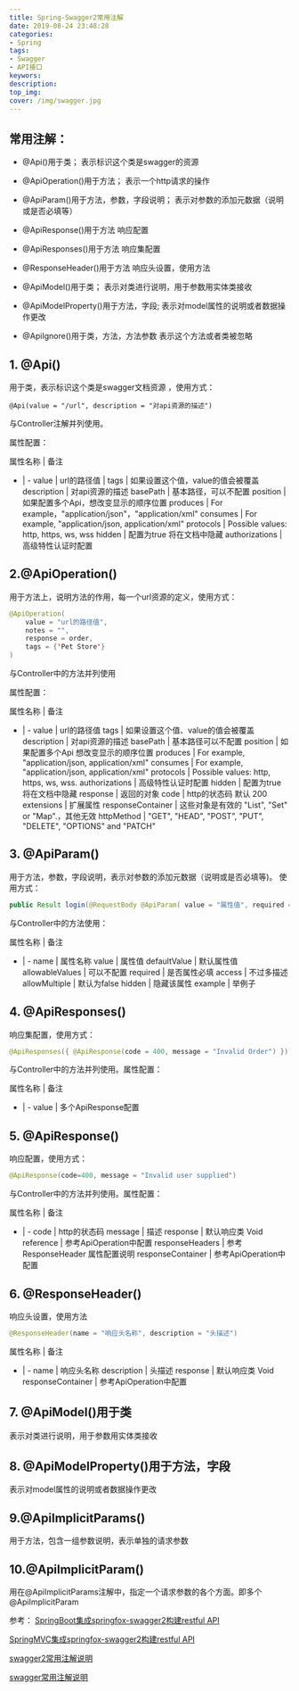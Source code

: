 ```yaml
---
title: Spring-Swagger2常用注解
date: 2019-08-24 23:48:28
categories:
- Spring
tags:
- Swagger
- API接口
keywors: 
description: 
top_img: 
cover: /img/swagger.jpg
---
```


## 常用注解：
- @Api()用于类；
表示标识这个类是swagger的资源

- @ApiOperation()用于方法；
表示一个http请求的操作

- @ApiParam()用于方法，参数，字段说明；
表示对参数的添加元数据（说明或是否必填等）

- @ApiResponse()用于方法
响应配置

- @ApiResponses()用于方法
响应集配置

- @ResponseHeader()用于方法
响应头设置，使用方法

- @ApiModel()用于类；
表示对类进行说明，用于参数用实体类接收

- @ApiModelProperty()用于方法，字段;
表示对model属性的说明或者数据操作更改

- @ApiIgnore()用于类，方法，方法参数 
表示这个方法或者类被忽略 

## 1. @Api()
用于类，表示标识这个类是swagger文档资源 ，使用方式：
```
@Api(value = "/url", description = "对api资源的描述")
```
与Controller注解并列使用。 

属性配置：

 属性名称     | 备注 
- | -
value           | url的路径值 |
tags             | 如果设置这个值，value的值会被覆盖 
description  | 对api资源的描述
basePath    | 基本路径，可以不配置 
position       | 如果配置多个Api，想改变显示的顺序位置 
produces     | For example，"application/json"，"application/xml"
consumes   | For example, "application/json, application/xml" 
protocols     | Possible values: http, https, ws, wss
hidden         | 配置为true 将在文档中隐藏
authorizations     | 高级特性认证时配置

## 2.@ApiOperation()
用于方法上，说明方法的作用，每一个url资源的定义，使用方式：
```java
@ApiOperation(
    value = "url的路径值",
    notes = "",
    response = order,
    tags = {'Pet Store'}
)
```
与Controller中的方法并列使用

属性配置：

属性名称 | 备注
- | -
value                 | url的路径值
tags                   | 如果设置这个值、value的值会被覆盖
description        | 对api资源的描述
basePath          | 基本路径可以不配置
position             | 如果配置多个Api 想改变显示的顺序位置
produces           | For example, "application/json, application/xml"
consumes         | For example, "application/json, application/xml"
protocols           | Possible values: http, https, ws, wss.
authorizations   | 高级特性认证时配置
hidden               | 配置为true 将在文档中隐藏
response           | 返回的对象
code                  | http的状态码 默认 200
extensions         | 扩展属性
responseContainer    | 这些对象是有效的 "List", "Set" or "Map".，其他无效
httpMethod                | "GET", "HEAD", "POST", "PUT", "DELETE", "OPTIONS" and "PATCH"

## 3. @ApiParam()
用于方法，参数，字段说明，表示对参数的添加元数据（说明或是否必填等)。
使用方式：
```java
public Result login(@RequestBody @ApiParam( value = "属性值", required = true) User user)

```
与Controller中的方法使用：

 属性名称 | 备注
- | -
name                  | 属性名称
value                  | 属性值
defaultValue       | 默认属性值
allowableValues | 可以不配置
required              | 是否属性必填
access                | 不过多描述
allowMultiple       | 默认为false
hidden                 | 隐藏该属性
example              | 举例子
 
## 4. @ApiResponses()
响应集配置，使用方式：
```java
@ApiResponses({ @ApiResponse(code = 400, message = "Invalid Order") })
```

与Controller中的方法并列使用。属性配置：

 属性名称 | 备注
- | -
value    | 多个ApiResponse配置


## 5. @ApiResponse()
响应配置，使用方式：
```java
@ApiResponse(code=400, message = "Invalid user supplied")
```
与Controller中的方法并列使用。属性配置：

属性名称 | 备注
- | -
code                           | http的状态码
message                    | 描述
response                    | 默认响应类 Void
reference                   | 参考ApiOperation中配置
responseHeaders      | 参考 ResponseHeader 属性配置说明
responseContainer    | 参考ApiOperation中配置

## 6. @ResponseHeader()
响应头设置，使用方法
```java
@ResponseHeader(name = "响应头名称", description = "头描述")
```

 属性名称 | 备注
- | -
name             | 响应头名称
description     | 头描述
response        | 默认响应类 Void
responseContainer | 参考ApiOperation中配置

## 7. @ApiModel()用于类
表示对类进行说明，用于参数用实体类接收 

## 8. @ApiModelProperty()用于方法，字段
表示对model属性的说明或者数据操作更改 

## 9.@ApiImplicitParams()
用于方法，包含一组参数说明，表示单独的请求参数 

## 10.@ApiImplicitParam()
用在@ApiImplicitParams注解中，指定一个请求参数的各个方面。即多个 @ApiImplicitParam

参考：
[SpringBoot集成springfox-swagger2构建restful API](https://blog.csdn.net/u014231523/article/details/54562695)

[SpringMVC集成springfox-swagger2构建restful API](https://blog.csdn.net/u014231523/article/details/54411026)

[swagger2常用注解说明](https://blog.csdn.net/u014231523/article/details/76522486)

[swagger常用注解说明](https://www.jianshu.com/p/12f4394462d5)